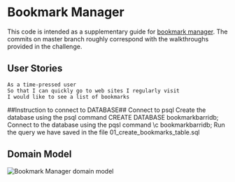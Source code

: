 # Bookmark Manager

This code is intended as a supplementary guide for [bookmark manager](https://github.com/makersacademy/course/tree/master/bookmark_manager). The commits on master branch roughly correspond with the walkthroughs provided in the challenge.

## User Stories

```
As a time-pressed user
So that I can quickly go to web sites I regularly visit
I would like to see a list of bookmarks
```
##Instruction to connect to DATABASE##
Connect to psql
Create the database using the psql command CREATE DATABASE bookmarkbarridb;
Connect to the database using the pqsl command \c bookmarkbarridb;
Run the query we have saved in the file 01_create_bookmarks_table.sql

## Domain Model

![Bookmark Manager domain model](./public/images/bookmark_manager_1.png)

